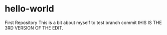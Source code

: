 # hello-world
First Repository
This is a bit about myself to test branch commit
tHIS IS THE 3RD VERSION OF THE EDIT.
